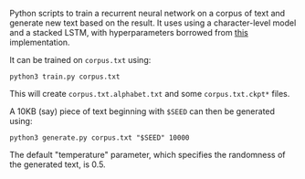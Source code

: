 Python scripts to train a recurrent neural network on a corpus of text and generate new text based on the result. It uses using a character-level model and a stacked LSTM, with hyperparameters borrowed from [this](https://github.com/LaurentMazare/tensorflow-ocaml/tree/master/examples/char_rnn) implementation.

It can be trained on `corpus.txt` using:

```
python3 train.py corpus.txt
```

This will create `corpus.txt.alphabet.txt` and some `corpus.txt.ckpt*` files.

A 10KB (say) piece of text beginning with `$SEED` can then be generated using:

```
python3 generate.py corpus.txt "$SEED" 10000
```

The default "temperature" parameter, which specifies the randomness of the generated text, is 0.5.